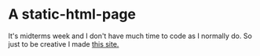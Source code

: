 # A static-html-page
It's midterms week and I don't have much time to code as I normally do. So just to be creative I made [this site.]("https://burakorkmez.github.io/static-html-page/") 
